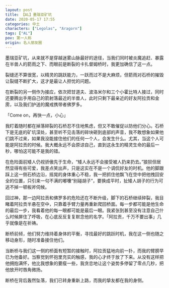 ```yaml
---
layout: post
title: 【AL】墨瑞亚矿坑
date: 2020-05-17 17:55
categories: 中土
characters: ["Legolas", "Aragorn"]
tags: ["AL"]
pov: 第一人称
origin: 名人朋友圈
---
```


墨瑞亚矿坑，从来就不是穿越迷雾山脉最好的途径，当我们同时被炎魔追赶、暴露在半兽人的箭雨之下、而眼前是断裂的卡扎督姆桥时，我更加确信了这一点。

裂缝还不算很宽，以精灵的跳跃能力，一跃而过不是大麻烦，但箭雨对石桥的摧毁让裂缝不断扩大，这才是最让人担忧的问题。

在断裂的另一侧作为接应，依次把甘道夫、波洛米尔和三个小霍比特人接过，同时还要腾出手用自己的箭射落最近的半兽人，此时只剩下最亲近的好友阿拉贡和金雳，以及我们护送的魔戒携带者佛罗多。

「Come on，再快一点，小心」

我盯着随时都在掉落碎裂的石桥忍不住地焦虑，但又不敢催促以防他们分心。石桥下是无底的矿坑深处，甚至听不见击落的碎块砸到底部的声音，我不敢想象如果他们跳不过来，如果我没能接住他们的任何一个人，会发生什么。尤其，当这个人可能是阿拉贡的时候。我大概永远不会原谅自己，直到这永生的精灵生命的最后一秒，哪怕这可能不是我的错。

在危险面前矮人仍视骄傲先于生命，“矮人永远不会接受被人扔来扔去。”狼狈但居然显得有些可爱，我差点笑出声，只是这实在不是一个调侃好友的时机。他的脚跟踩上这一侧石桥边沿，摇晃的身体重心不稳，我一把抓住他飘飞在空中把他拽回安全的位置，只引来一句不满的嘟囔“别碰胡子”，要换成平时，扯矮人胡子的行为可逃不掉一顿板斧伺候。

回过神，那一边阿拉贡和佛罗多的危险还在不断升级，脚下的石桥继续碎裂，我目睹着阿拉贡半悬在空中，只靠着手臂力量再重新爬回桥面。每一步都可能是他生命的最后一步，我看着他的每一眼都可能是最后一眼。我紧张到甚至没有注意自己什么时候屏住了呼吸，在心底反反复复默念他的名字。「阿拉贡，千万不要出事」几乎就像是在祈祷。

断桥前倾，他们努力维持着身体的平衡，寻找最好的跳跃时机，我在这一侧也随之移动身形，随时准备接住他们。

当断桥与我们这一侧的桥面有短暂的接触时，阿拉贡猛地向前一扑，而我的臂膀早已为他备好。当察觉到怀抱里充实的触感，我的心才终于放了下来。从没有这样把他拥抱满怀，他比我想象的要瘦一些，我贪恋地让这个姿势多停留了零点几秒，把他放开时唇角微扬。

断桥在背后轰然坠落，我们已转身重新上路，而我的挚友都在我的身侧。
